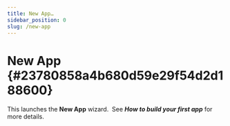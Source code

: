 ```yaml
---
title: New App…
sidebar_position: 0
slug: /new-app
---
```




# New App {#23780858a4b680d59e29f54d2d188600}


This launches the **New App** wizard.  See _**How to build your first app**_ for more details.

